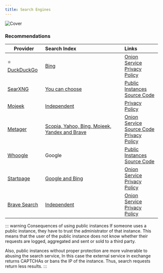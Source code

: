 ```yaml
---
title: Search Engines
---
```


![Cover](/assets/covers/search-engines.png)
<!-- **<div style="display: flex; flex-direction: row; align-items: center;"><div class="i-mdi-server mr-1" /> - Public Instances</div>** -->

### Recommendations

| Provider | Search Index | Links |
| --- | :-- | :-- |
| :star: [DuckDuckGo](https://duckduckgo.com/) | <a href="https://help.duckduckgo.com/results/sources">Bing</a> | [Onion Service](https://duckduckgogg42xjoc72x3sjasowoarfbgcmvfimaftt6twagswzczad.onion/)<br/>[Privacy Policy](https://duckduckgo.com/privacy) |
| [SearXNG](https://docs.searxng.org/) | <a href="https://docs.searxng.org/user/configured_engines.html#configured-engines">You can choose</a> | [Public Instances](https://searx.space/)<br/>[Source Code](https://github.com/searxng/searxng/tree/master) |
| [Mojeek](https://mojeek.com/) | <a href="https://www.mojeek.com/about/why-mojeek">Independent</a> | [Privacy Policy](https://www.mojeek.com/about/privacy/) |
| [Metager](https://metager.org) | [Scopia, Yahoo, Bing, Mojeek, Yandex and Brave](https://metager.org/search-engine) | [Onion Service](http://metagerv65pwclop2rsfzg4jwowpavpwd6grhhlvdgsswvo6ii4akgyd.onion/en-US)<br/>[Source Code](https://gitlab.metager.de/open-source/MetaGer)<br/>[Privacy Policy](https://metager.org/datenschutz) |
| [Whoogle](https://github.com/benbusby/whoogle-search) | Google | [Public Instances](https://github.com/benbusby/whoogle-search#public-instances)<br/>[Source Code](https://github.com/benbusby/whoogle-search) |
| [Startpage](https://startpage.com/) | <a href="https://support.startpage.com/hc/articles/4522435533844-What-is-the-relationship-between-Startpage-and-your-search-partners-like-Google-and-Microsoft-Bing">Google and Bing</a> | [Onion Service](https://startpagel6srwcjlue4zgq3zevrujfaow726kjytqbbjyrswwmjzcqd.onion/)<br/>[Privacy Policy](https://startpage.com/en/privacy-policy) |
| [Brave Search](https://search.brave.com/) | <a href="https://brave.com/blog/search-independence/">Independent</a> | [Onion Service](https://search.brave4u7jddbv7cyviptqjc7jusxh72uik7zt6adtckl5f4nwy2v72qd.onion/)<br/>[Privacy Policy](https://search.brave.com/help/privacy-policy) |

::: warning Consequences of using public instances
If someone uses a public instance, they have to trust the administrator of that instance. This means that the user of the public instance does not know whether their requests are logged, aggregated and sent or sold to a third party.

Also, public instances without proper protection are more vulnerable to abusing the search service, In this case the external service in exchange returns CAPTCHAs or bans the IP of the instance. Thus, search requests return less results.
:::
